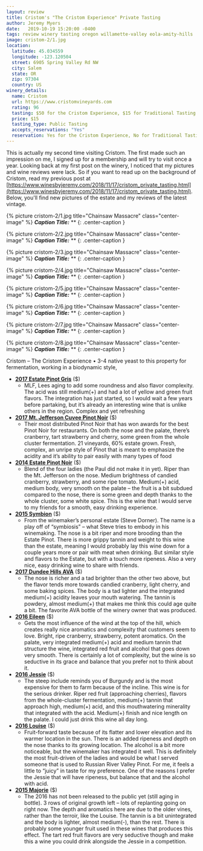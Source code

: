 ```yaml
---
layout: review
title: Cristom's "The Cristom Experience" Private Tasting
author: Jeremy Myers
date:   2019-10-19 15:20:00 -0400
tags: review winery tasting oregon willamette-valley eola-amity-hills
image: cristom-2/1.jpg
location:
  latitude: 45.034559
  longitude: -123.120504
  street: 6905 Spring Valley Rd NW
  city: Salem
  state: OR
  zip: 97304
  country: US
winery_details:
  name: Cristom
  url: https://www.cristomvineyards.com
  rating: 96
  tasting: $50 for the Cristom Experience, $15 for Traditional Tasting
  price: $15
  tasting_type: Public Tasting
  accepts_reservations: "Yes"
  reservation: Yes for the Cristom Experience, No for Traditional Tastings
---
```

This is actually my second time visiting Cristom.  The first made such an impression on me, I signed up for a membership and will try to visit once a year.  Looking back at my first post on the winery, I noticed that my pictures and wine reviews were lack.  So if you want to read up on the background of Cristom, read my previous post at [https://www.winesbyjeremy.com/2018/11/17/cristom_private_tasting.html](https://www.winesbyjeremy.com/2018/11/17/cristom_private_tasting.html).  Below, you'll find new pictures of the estate and my reviews of the latest vintage.


{% picture cristom-2/1.jpg title="Chainsaw Massacre" class="center-image" %}
***Caption Title:*** **
{: .center-caption }

{% picture cristom-2/2.jpg title="Chainsaw Massacre" class="center-image" %}
***Caption Title:*** **
{: .center-caption }

{% picture cristom-2/3.jpg title="Chainsaw Massacre" class="center-image" %}
***Caption Title:*** **
{: .center-caption }

{% picture cristom-2/4.jpg title="Chainsaw Massacre" class="center-image" %}
***Caption Title:*** **
{: .center-caption }

{% picture cristom-2/5.jpg title="Chainsaw Massacre" class="center-image" %}
***Caption Title:*** **
{: .center-caption }

{% picture cristom-2/6.jpg title="Chainsaw Massacre" class="center-image" %}
***Caption Title:*** **
{: .center-caption }

{% picture cristom-2/7.jpg title="Chainsaw Massacre" class="center-image" %}
***Caption Title:*** **
{: .center-caption }

{% picture cristom-2/8.jpg title="Chainsaw Massacre" class="center-image" %}
***Caption Title:*** **
{: .center-caption }


Cristom – The Cristom Experience
•	3-4 native yeast to this property for fermentation, working in a biodynamic style, 

* [**2017 Estate Pinot Gris**]() ($)
  * MLF, Lees aging to add some roundness and also flavor complexity.  The acid was still medium(+) and had a lot of yellow and green fruit flavors.  The integration has just started, so I would wait a few years before partaking, but it’s already an interesting wine that is unlike others in the region.  Complex and yet refreshing
* [**2017 Mt. Jefferson Cuvee Pinot Noir**]() ($)
  * Their most distributed Pinot Noir that has won awards for the best Pinot Noir for restaurants.  On both the nose and the palate, there’s cranberry, tart strawberry and cherry, some green from the whole cluster fermentation.  21 vineyards, 60% estate grown.  Fresh, complex, an unripe style of Pinot that is meant to emphasize the acidity and it’s ability to pair easily with many types of food
* [**2014 Estate Pinot Noir**]() ($)
  * Blend of the four ladies (the Paul did not make it in yet).  Riper than the Mt. Jefferson on the nose.  Medium brightness of candied cranberry, strawberry, and some ripe tomato.  Medium(+) acid, medium body, very smooth on the palate – the fruit is a bit subdued compared to the nose, there is some green and depth thanks to the whole cluster, some white spice.  This is the wine that I would serve to my friends for a smooth, easy drinking experience.
* [**2015 Symbion**]() ($)
  * From the winemaker’s personal estate (Steve Dorner).  The name is a play off of “symbiosis” – what Steve tries to embody in his winemaking.  The nose is a bit riper and more brooding than the Estate Pinot.  There is more grippy tannin and weight to this wine than the estate, meaning I would probably lay this wine down for a couple years more or pair with meat when drinking.  But similar style and flavors to the Estate, but with a touch more ripeness.  Also a very nice, easy drinking wine to share with friends.
* [**2017 Dundee Hills AVA**]() ($)
  * The nose is richer and a tad brighter than the other two above, but the flavor tends more towards candied cranberry, light cherry, and some baking spices.  The body is a tad lighter and the integrated medium(+) acidity leaves your mouth watering.  The tannin is powdery, almost medium(+) that makes me think this could age quite a bit.  The favorite AVA bottle of the winery owner that was produced.
* [**2016 Eileen**]() ($)
  * Gets the most influence of the wind at the top of the hill, which creates really nice aromatics and complexity that customers seem to love.  Bright, ripe cranberry, strawberry, potent aromatics.  On the palate, very integrated medium(+) acid and medium tannin that structure the wine, integrated red fruit and alcohol that goes down very smooth.  There is certainly a lot of complexity, but the wine is so seductive in its grace and balance that you prefer not to think about it.  
* [**2016 Jessie**]() ($)
  * The steep include reminds you of Burgundy and is the most expensive for them to farm because of the incline.  This wine is for the serious drinker.  Riper red fruit (approaching cherries), flavors from the whole-cluster fermentation, medium(+) tannin that approach high, medium(+) acid, and this mouthwatering minerality that integrated with the acid.  Medium(+) finish and nice length on the palate.  I could just drink this wine all day long.  
* [**2016 Louise**]() ($)
  * Fruit-forward taste because of its flatter and lower elevation and its warmer location in the sun.  There is an added ripeness and depth on the nose thanks to its growing location.  The alcohol is a bit more noticeable, but the winemaker has integrated it well.  This is definitely the most fruit-driven of the ladies and would be what I served someone that is used to Russian River Valley Pinot.  For me, it feels a little to “juicy” in taste for my preference.  One of the reasons I prefer the Jessie that will have ripeness, but balance that and the alcohol with acid.  
* [**2015 Majorie**]() ($)
  * The 2016 has not been released to the public yet (still aging in bottle).  3 rows of original growth left – lots of replanting going on right now.  The depth and aromatics here are due to the older vines, rather than the terroir, like the Louise.  The tannin is a bit unintegrated and the body is lighter, almost medium(-), than the rest.  There is probably some younger fruit used in these wines that produces this effect.  The tart red fruit flavors are very seductive though and make this a wine you could drink alongside the Jessie in a competition.  


